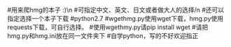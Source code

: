 ##### 
#用来爬hmg的本子 :)\n
#可指定中文、英文、日文或者做大人的选择/n
#还可以指定选择一个本子下载
#python2.7
#wgethmg.py使用wget下载，hmg.py使用requests下载，可自行选择。
#使用wgethmy.py请pip install wget
#请把hmg.py和hmg.ini放在同一文件夹下
#自学python，写的不好欢迎指正
